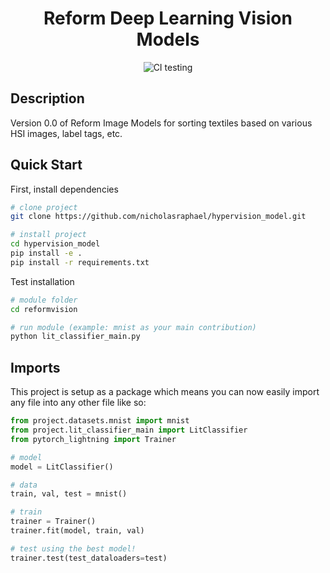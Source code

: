 <div align="center">    
 
# Reform Deep Learning Vision Models    

![CI testing](https://github.com/PyTorchLightning/deep-learning-project-template/workflows/CI%20testing/badge.svg?branch=master&event=push)


<!--  
Conference   
-->   
</div>
 
## Description   
Version 0.0 of Reform Image Models for sorting textiles based on various HSI images, label tags, etc.

## Quick Start   
First, install dependencies   
```bash
# clone project   
git clone https://github.com/nicholasraphael/hypervision_model.git

# install project   
cd hypervision_model 
pip install -e .   
pip install -r requirements.txt
 ```   

Test installation  
 ```bash
# module folder
cd reformvision

# run module (example: mnist as your main contribution)   
python lit_classifier_main.py    
```

## Imports
This project is setup as a package which means you can now easily import any file into any other file like so:
```python
from project.datasets.mnist import mnist
from project.lit_classifier_main import LitClassifier
from pytorch_lightning import Trainer

# model
model = LitClassifier()

# data
train, val, test = mnist()

# train
trainer = Trainer()
trainer.fit(model, train, val)

# test using the best model!
trainer.test(test_dataloaders=test)
```
